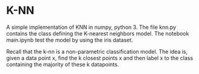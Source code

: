 # K-NN


A simple implementation of KNN in numpy, python 3. 
The file knn.py contains the class defining the K-nearest neighbors model. 
The notebook main.ipynb test the model by using the iris dataset. 

Recall that the k-nn is a non-parametric classification model. The idea is, given a data point x, find the k closest points x and then label x to the class containing the majority of these k datapoints. 


